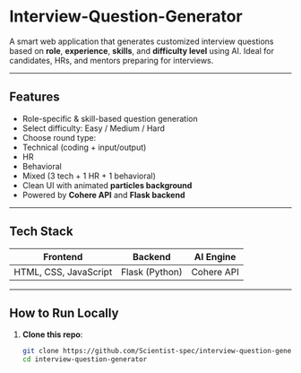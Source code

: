 # Interview-Question-Generator
A smart web application that generates customized interview questions based on **role**, **experience**, **skills**, and **difficulty level** using AI. Ideal for candidates, HRs, and mentors preparing for interviews.

---

## Features

-  Role-specific & skill-based question generation
-  Select difficulty: Easy / Medium / Hard
-  Choose round type:
  - Technical (coding + input/output)
  - HR
  - Behavioral
  - Mixed (3 tech + 1 HR + 1 behavioral)
-  Clean UI with animated **particles background**
-  Powered by **Cohere API** and **Flask backend**

---

## Tech Stack

| Frontend              | Backend         | AI Engine        |
|-----------------------|------------------|------------------|
| HTML, CSS, JavaScript | Flask (Python)  | Cohere API       |

---

## How to Run Locally

1. **Clone this repo**:
   ```bash
   git clone https://github.com/Scientist-spec/interview-question-generator.git
   cd interview-question-generator
